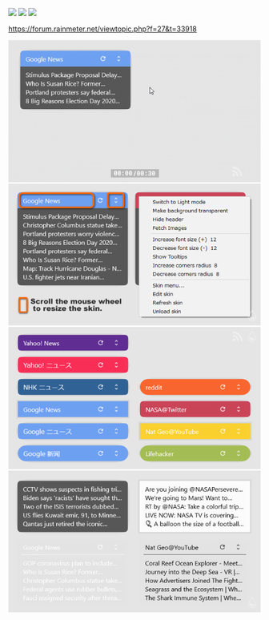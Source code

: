 ![](https://img.shields.io/badge/Windows-10-0078D6?style=flat&logo=windows) ![](https://img.shields.io/badge/Rainmeter-4.3%20or%20later-009B72?style=flat) ![](https://img.shields.io/badge/RSS-1.0%20%2F%202.0-FFA500?style=flat&logo=rss)  <!--![](https://img.shields.io/github/v/release/nek7u/FeedMoe?style=flat&include_prereleases)  -->

https://forum.rainmeter.net/viewtopic.php?f=27&t=33918  

<!-- ![](https://repository-images.githubusercontent.com/223094125/b5cc9980-be4f-11ea-9b89-9f58aa4e5eab) -->
![](https://raw.githubusercontent.com/nek7u/FeedMoe/master/m/640x360_FeedMoe_resize.gif)  
![](https://raw.githubusercontent.com/nek7u/FeedMoe/master/m/640x360_FeedMoe_MouseAction.png)  
![](https://raw.githubusercontent.com/nek7u/FeedMoe/master/m/640x360_FeedMoe_FeedsList.png)  
![](https://raw.githubusercontent.com/nek7u/FeedMoe/master/m/640x360_FeedMoe_Themes.png)  
